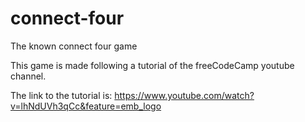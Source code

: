 # connect-four
The known connect four game

This game is made following a tutorial of the freeCodeCamp youtube channel. 

The link to the tutorial is:
https://www.youtube.com/watch?v=lhNdUVh3qCc&feature=emb_logo